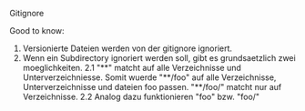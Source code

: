 Gitignore

Good to know:
1. Versionierte Dateien werden von der gitignore ignoriert.
2. Wenn ein Subdirectory ignoriert werden soll, gibt es grundsaetzlich zwei moeglichkeiten.
2.1 "\*\*" matcht auf alle Verzeichnisse und Unterverzeichniesse. Somit wuerde "\*\*/foo" auf alle Verzeichnisse, Unterverzeichnisse und dateien foo passen. "\*\*/foo/" matcht nur auf Verzeichnisse.
2.2 Analog dazu funktionieren "foo" bzw. "foo/" 
 

